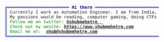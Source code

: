 <!--- 
 ██████  ██ ████████ ██   ██ ██    ██ ██████      ██████   ██████  ██████  ████████ ███████  ██████  ██      ██  ██████  
██       ██    ██    ██   ██ ██    ██ ██   ██     ██   ██ ██    ██ ██   ██    ██    ██      ██    ██ ██      ██ ██    ██ 
██   ███ ██    ██    ███████ ██    ██ ██████      ██████  ██    ██ ██████     ██    █████   ██    ██ ██      ██ ██    ██ 
██    ██ ██    ██    ██   ██ ██    ██ ██   ██     ██      ██    ██ ██   ██    ██    ██      ██    ██ ██      ██ ██    ██ 
 ██████  ██    ██    ██   ██  ██████  ██████      ██       ██████  ██   ██    ██    ██       ██████  ███████ ██  ██████  
 --->

<pre style="font-family:Menlo,'DejaVu Sans Mono',consolas,'Courier New',monospace"><span style="color: #000080; text-decoration-color: #000080">╔════════════════════════ </span><span style="color: #000080; text-decoration-color: #000080; font-weight: bold">Hi there</span><span style="color: #000080; text-decoration-color: #000080"> ═════════════════════════╗ </span> 👾 <a href="https://www.shubmehetre.com" rel="noopener noreferrer" target="_blank">Shubham A. Mehetre</a>
<span style="color: #000080; text-decoration-color: #000080">║</span> Currently I work as Automation Engineer. I am from India,<span style="color: #000080; text-decoration-color: #000080"> ║</span> <span style="color: #008080; text-decoration-color: #008080"> ┣━━ </span>🚗 Automation Engineer
<span style="color: #000080; text-decoration-color: #000080">║</span> My passions would be reading, computer gaming, doing CTFs<span style="color: #000080; text-decoration-color: #000080"> ║</span> <span style="color: #008080; text-decoration-color: #008080"> ┣━━ </span>🐧 Linux Enthusiast
<span style="color: #000080; text-decoration-color: #000080">║</span> <span style="color: #008000; text-decoration-color: #008000">Follow me on twitter: </span><span style="color: #008000; text-decoration-color: #008000; font-weight: bold"><a href="https://twitter.com/shubmehetre  " rel="noopener noreferrer" target="_blank">@shubmehetre  </a></span>                     <span style="color: #000080; text-decoration-color: #000080"> ║</span>  ┣━━ </span>🐚 Java, Python, shell..
<span style="color: #000080; text-decoration-color: #000080">║</span> <span style="color: #008000; text-decoration-color: #008000">Check out my wesite: </span><span style="color: #008000; text-decoration-color: #008000; font-weight: bold"><a href="https://www.shubmehetre.com" rel="noopener noreferrer" target="_blank">https://www.shubmehetre.com</a></span>         <span style="color: #000080; text-decoration-color: #000080"> ║</span>
<span style="color: #000080; text-decoration-color: #000080">║</span> <span style="color: #008000; text-decoration-color: #008000">Email me at:  </span><span style="color: #008000; text-decoration-color: #008000; font-weight: bold"><a href="mailto:shub@shubmehetre.com">shub@shubmehetre.com</a></span>                       <span style="color: #000080; text-decoration-color: #000080"> ║</span>
<span style="color: #000080; text-decoration-color: #000080">╚═══════════════════════════════════════════════════════════╝</span> 
</pre>

<!---This is default
- 👋 Hi, I’m @shubmehetre
- 👀 I’m interested in Computer, networking, security, scripting, also Football, computer games, Reading :)
- 🌱 I’m currently learning Ethical Hacking
- 💞️ I’m looking to collaborate on Open source projects, CTFs
- 📫 How to reach me @github: github.com/shubmehetre @mail: ghostfr3k@protonmail.com


shubmehetre/shubmehetre is a ✨ special ✨ repository because its `README.md` (this file) appears on your GitHub profile.
You can click the Preview link to take a look at your changes.
--->

